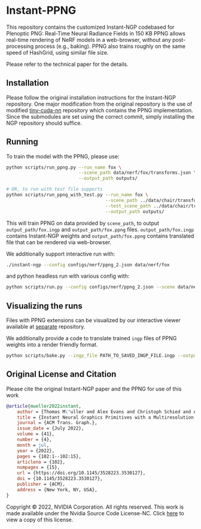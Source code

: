# Instant-PPNG
This repository contains the customized Instant-NGP codebased for Plenoptic PNG: Real-Time Neural Radiance Fields in 150 KB
PPNG allows real-time rendering of NeRF models in a web-browser, without any post-processing process (e.g., baking).
PPNG also trains roughly on the same speed of HashGrid, using similar file size. 

Please refer to the technical paper for the details.

## Installation
Please follow the original installation instructions for the Instant-NGP repository. 
One major modification from the original repository is the use of modified [tiny-cuda-nn](https://github.com/leejaeyong7/tiny-cuda-nn) repository which contains the PPNG implementation.
Since the submodules are set using the correct commit, simply installing the NGP repository should suffice. 

## Running
To train the model with the PPNG, please use:
```bash
python scripts/run_ppng.py --run_name fox \
                           --scene_path data/nerf/fox/transforms.json \
                           --output_path outputs/

# OR, to run with test file supports
python scripts/run_ppng_with_test.py --run_name fox \
                                     --scene_path ../data/chair/transforms_train.json \
                                     --test_scene_path ../data/chair/transforms_test.json \
                                     --output_path outputs/
```
This will train PPNG on data provided by `scene_path`, to output `output_path/fox.ingp` and `output_path/fox.ppng` files.
`output_path/fox.ingp` contains Instant-NGP weights and `output_path/fox.ppng` contains translated file that can be rendered via web-browser. 

We additionally support interactive run with:
```bash
./instant-ngp --config configs/nerf/ppng_2.json data/nerf/fox
```

and python headless run with various config with:
```bash
python scripts/run.py --config configs/nerf/ppng_2.json --scene data/nerf/fox --save_snapshot PATH_TO_SAVE_INGP_FILE
```

## Visualizing the runs

Files with PPNG extensions can be visualized by our interactive viewer available at [separate](https://github.com/leejaeyong7/ppng) repository.

We additionally provide a code to translate trained `ingp` files of PPNG weights into a render friendly format. 
```bash
python scripts/bake.py --ingp_file PATH_TO_SAVED_INGP_FILE.ingp --output_file PATH_TO_OUTPUT_FILES.ppng
```


## Original License and Citation
Please cite the original Instant-NGP paper and the PPNG for use of this work

```bibtex
@article{mueller2022instant,
    author = {Thomas M\"uller and Alex Evans and Christoph Schied and Alexander Keller},
    title = {Instant Neural Graphics Primitives with a Multiresolution Hash Encoding},
    journal = {ACM Trans. Graph.},
    issue_date = {July 2022},
    volume = {41},
    number = {4},
    month = jul,
    year = {2022},
    pages = {102:1--102:15},
    articleno = {102},
    numpages = {15},
    url = {https://doi.org/10.1145/3528223.3530127},
    doi = {10.1145/3528223.3530127},
    publisher = {ACM},
    address = {New York, NY, USA},
}
```

Copyright © 2022, NVIDIA Corporation. All rights reserved.
This work is made available under the Nvidia Source Code License-NC. Click [here](LICENSE.txt) to view a copy of this license.
